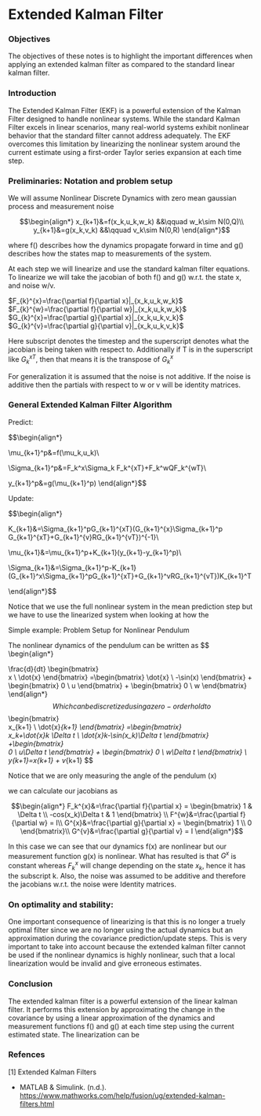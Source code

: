 <h1>Extended Kalman Filter</h1>

<h3>Objectives</h3>

The objectives of these notes is to highlight the important differences when applying an extended kalman filter as compared to the standard linear kalman filter.

<h3>Introduction</h3>

The Extended Kalman Filter (EKF) is a powerful extension of the Kalman Filter designed to handle nonlinear systems. While the standard Kalman Filter excels in linear scenarios, many real-world systems exhibit nonlinear behavior that the standard filter cannot address adequately. The EKF overcomes this limitation by linearizing the nonlinear system around the current estimate using a first-order Taylor series expansion at each time step.

<h3>Preliminaries: Notation and problem setup</h3>

We will assume Nonlinear Discrete Dynamics with zero mean gaussian process and measurement noise

$$\begin{align*}
x_{k+1}&=f(x_k,u_k,w_k) &&\qquad w_k\sim N(0,Q)\\
y_{k+1}&=g(x_k,v_k) &&\qquad v_k\sim N(0,R)
\end{align*}$$

where f() describes how the dynamics propagate forward in time and g() describes how the states map to measurements of the system.

At each step we will linearize and use the standard kalman filter equations. To linearize we will take the jacobian of both f() and g() w.r.t. the state x, and noise w/v.

$F_{k}^{x}=\frac{\partial f}{\partial x}|_{x_k,u_k,w_k}$
$F_{k}^{w}=\frac{\partial f}{\partial w}|_{x_k,u_k,w_k}$
$G_{k}^{x}=\frac{\partial g}{\partial x}|_{x_k,u_k,v_k}$
$G_{k}^{v}=\frac{\partial g}{\partial v}|_{x_k,u_k,v_k}$

Here subscript denotes the timestep and the superscript denotes what the jacobian is being taken with respect to. Additionally if T is in the superscript like $G_{k}^{xT}$, then that means it is the transpose of $G_{k}^{x}$

For generalization it is assumed that the noise is not additive. If the noise is additive then the partials with respect to w or v will be identity matrices.

<h3>General Extended Kalman Filter Algorithm</h3>

Predict:

$$\begin{align*}

\mu_{k+1}^p&=f(\mu_k,u_k)\\

\Sigma_{k+1}^p&=F_k^x\Sigma_k F_k^{xT}+F_k^wQF_k^{wT}\\

y_{k+1}^p&=g(\mu_{k+1}^p)
\end{align*}$$

Update:

$$\begin{align*}

K_{k+1}&=\Sigma_{k+1}^pG_{k+1}^{xT}(G_{k+1}^{x}\Sigma_{k+1}^p G_{k+1}^{xT}+G_{k+1}^{v}RG_{k+1}^{vT})^{-1}\\

\mu_{k+1}&=\mu_{k+1}^p+K_{k+1}(y_{k+1}-y_{k+1}^p)\\

\Sigma_{k+1}&=\Sigma_{k+1}^p-K_{k+1}(G_{k+1}^x\Sigma_{k+1}^pG_{k+1}^{xT}+G_{k+1}^vRG_{k+1}^{vT})K_{k+1}^T

\end{align*}$$

Notice that we use the full nonlinear system in the mean prediction step but we have to use the linearized system when looking at how the 

Simple example: Problem Setup for Nonlinear Pendulum

The nonlinear dynamics of the pendulum can be written as
$$
\begin{align*}

\frac{d}{dt}
\begin{bmatrix}  
    x \\ \dot{x}
\end{bmatrix}
=\begin{bmatrix}
\dot{x} \\ -\sin(x)
\end{bmatrix}
+
\begin{bmatrix}
0 \\ u
\end{bmatrix}
+
\begin{bmatrix}
0 \\ w
\end{bmatrix}
\end{align*}
$$
Which can be discretized using a zero-order hold to
$$
\begin{bmatrix}  
    x_{k+1} \\ \dot{x}_{k+1}
\end{bmatrix}
=\begin{bmatrix}  
    x_k+\dot{x}_k \Delta t \\ \dot{x}_k-\sin(x_k)\Delta t
\end{bmatrix}
+\begin{bmatrix}  
    0 \\ u\Delta t
\end{bmatrix}
+
\begin{bmatrix}
0 \\ w\Delta t
\end{bmatrix}
\\
y_{k+1}=x_{k+1} + v_{k+1}
$$

Notice that we are only measuring the angle of the pendulum (x)

we can calculate our jacobians as

$$\begin{align*}
F_k^{x}&=\frac{\partial f}{\partial x} = \begin{bmatrix} 1 & \Delta t \\  -cos(x_k)\Delta t & 1 \end{bmatrix} \\
F^{w}&=\frac{\partial f}{\partial w} = I\\
G^{x}&=\frac{\partial g}{\partial x} = \begin{bmatrix} 1 \\ 0 \end{bmatrix}\\
G^{v}&=\frac{\partial g}{\partial v} = I
\end{align*}$$

In this case we can see that our dynamics f(x) are nonlinear but our measurement function g(x) is nonlinear. What has resulted is that $G^{x}$ is constant whereas $F_k^x$ will change depending on the state $x_k$, hence it has the subscript k. Also, the noise was assumed to be additive and therefore the jacobians w.r.t. the noise were Identity matrices.

<h3>On optimality and stability:</h3>

One important consequence of linearizing is that this is no longer a truely optimal filter since we are no longer using the actual dynamics but an approximation during the covariance prediction/update steps. This is very important to take into account because the extended kalman filter cannot be used if the nonlinear dynamics is highly nonlinear, such that a local linearization would be invalid and give erroneous estimates.

<h3>Conclusion</h3>

The extended kalman filter is a powerful extension of the linear kalman filter. It performs this extension by approximating the change in the covariance by using a linear approximation of the dynamics and measurement functions f() and g() at each time step using the current estimated state. The linearization can be 

<h3>Refences</h3>

[1] Extended Kalman Filters
- MATLAB & Simulink. (n.d.). https://www.mathworks.com/help/fusion/ug/extended-kalman-filters.html


